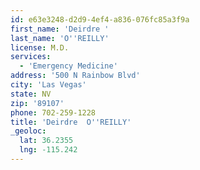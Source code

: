 ```yaml
---
id: e63e3248-d2d9-4ef4-a836-076fc85a3f9a
first_name: 'Deirdre '
last_name: 'O''REILLY'
license: M.D.
services:
  - 'Emergency Medicine'
address: '500 N Rainbow Blvd'
city: 'Las Vegas'
state: NV
zip: '89107'
phone: 702-259-1228
title: 'Deirdre  O''REILLY'
_geoloc:
  lat: 36.2355
  lng: -115.242
---
```

